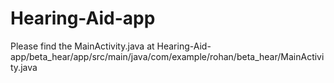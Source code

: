 # Hearing-Aid-app

Please find the MainActivity.java at  Hearing-Aid-app/beta_hear/app/src/main/java/com/example/rohan/beta_hear/MainActivity.java 
